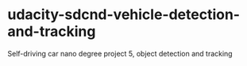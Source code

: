 # udacity-sdcnd-vehicle-detection-and-tracking
Self-driving car nano degree project 5, object detection and tracking
